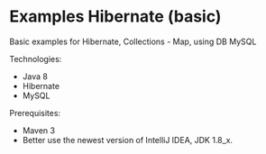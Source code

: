 # Examples Hibernate (basic)

Basic examples for Hibernate, Collections - Map, using DB MySQL

Technologies:
- Java 8
- Hibernate
- MySQL

Prerequisites:
- Maven 3
- Better use the newest version of IntelliJ IDEA, JDK 1.8_x.
